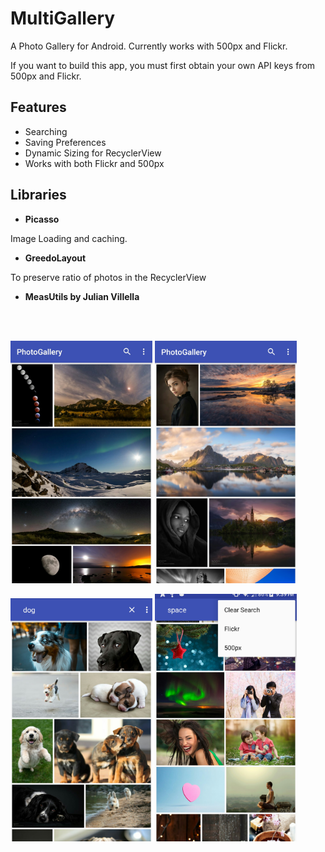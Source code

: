 # MultiGallery
A Photo Gallery for Android. Currently works with 500px and Flickr.

If you want to build this app, you must first obtain your own API keys from 500px and Flickr.

## Features
+ Searching
+ Saving Preferences
+ Dynamic Sizing for RecyclerView
+ Works with both Flickr and 500px

## Libraries
- **Picasso**

Image Loading and caching.

- **GreedoLayout**

To preserve ratio of photos in the RecyclerView

- **MeasUtils by Julian Villella** 
<br />
<br />

<img src="Screenshot_2017-05-21-02-16-03.jpg" width="45%"> </img> <img src="Screenshot_2017-05-21-02-16-14.jpg" width="45%"> </img>

<img src="Screenshot_2017-05-21-21-35-31.jpg" width="45%"> </img> <img src="Screenshot_2017-05-21-21-39-12.jpg" width="45%"> </img>
